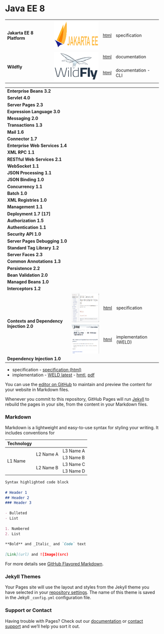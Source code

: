 # Java EE 8

<table>
    <tbody>
        <tr>
            <td><b>Jakarta EE 8 Platform</b></td>
            <td><img width="160" height="95" src="/assets/images/00_jakarta_ee_logo.png"></td>
            <td><a href="https://jakarta.ee/specifications/platform/8/">html</a></td>
            <td>specification</td>
        </tr>
        <tr>
            <td rowspan="2"><b>Wildfly</b></td>
            <td rowspan="2"><img width="160" height="95" src="/assets/images/00_wildfly_logo.png"></td>
            <td><a href="https://docs.wildfly.org/">html</a></td>
            <td>documentation</td>
        </tr>
        <tr>
            <td><a href="https://docs.jboss.org/author/display/WFLY/Command+Line+Interface">html</a></td>
            <td>documentation - CLI</td>
        </tr>
    </tbody>
</table>

     
<table>
    <tbody>
        <tr>
            <td><b>Enterprise Beans 3.2</b></td>
            <td></td>
            <td></td>
            <td></td>
        </tr>
        <tr>
            <td><b>Servlet 4.0</b></td>
            <td></td>
            <td></td>
            <td></td>
        </tr>
        <tr>
            <td><b>Server Pages 2.3</b></td>
            <td></td>
            <td></td>
            <td></td>
        </tr>
        <tr>
            <td><b>Expression Language 3.0</b></td>
            <td></td>
            <td></td>
            <td></td>
        </tr>
        <tr>
            <td><b>Messaging 2.0</b></td>
            <td></td>
            <td></td>
            <td></td>
        </tr>
        <tr>
            <td><b>Transactions 1.3</b></td>
            <td></td>
            <td></td>
            <td></td>
        </tr>
        <tr>
            <td><b>Mail 1.6</b></td>
            <td></td>
            <td></td>
            <td></td>
        </tr>
        <tr>
            <td><b>Connector 1.7</b></td>
            <td></td>
            <td></td>
            <td></td>
        </tr>
        <tr>
            <td><b>Enterprise Web Services 1.4</b></td>
            <td></td>
            <td></td>
            <td></td>
        </tr>
        <tr>
            <td><b>XML RPC 1.1</b></td>
            <td></td>
            <td></td>
            <td></td>
        </tr>
        <tr>
            <td><b>RESTful Web Services 2.1</b></td>
            <td></td>
            <td></td>
            <td></td>
        </tr>
        <tr>
            <td><b>WebSocket 1.1</b></td>
            <td></td>
            <td></td>
            <td></td>
        </tr>
        <tr>
            <td><b>JSON Processing 1.1</b></td>
            <td></td>
            <td></td>
            <td></td>
        </tr>
        <tr>
            <td><b>JSON Binding 1.0</b></td>
            <td></td>
            <td></td>
            <td></td>
        </tr>
        <tr>
            <td><b>Concurrency 1.1</b></td>
            <td></td>
            <td></td>
            <td></td>
        </tr>
        <tr>
            <td><b>Batch 1.0</b></td>
            <td></td>
            <td></td>
            <td></td>
        </tr>
        <tr>
            <td><b>XML Registries 1.0</b></td>
            <td></td>
            <td></td>
            <td></td>
        </tr>
        <tr>
            <td><b>Management 1.1</b></td>
            <td></td>
            <td></td>
            <td></td>
        </tr>
        <tr>
            <td><b>Deployment 1.7 [17]</b></td>
            <td></td>
            <td></td>
            <td></td>
        </tr>
        <tr>
            <td><b>Authorization 1.5</b></td>
            <td></td>
            <td></td>
            <td></td>
        </tr>
        <tr>
            <td><b>Authentication 1.1</b></td>
            <td></td>
            <td></td>
            <td></td>
        </tr>
        <tr>
            <td><b>Security API 1.0</b></td>
            <td></td>
            <td></td>
            <td></td>
        </tr>
        <tr>
            <td><b>Server Pages Debugging 1.0</b></td>
            <td></td>
            <td></td>
            <td></td>
        </tr>
        <tr>
            <td><b>Standard Tag Library 1.2</b></td>
            <td></td>
            <td></td>
            <td></td>
        </tr>
        <tr>
            <td><b>Server Faces 2.3</b></td>
            <td></td>
            <td></td>
            <td></td>
        </tr>
        <tr>
            <td><b>Common Annotations 1.3</b></td>
            <td></td>
            <td></td>
            <td></td>
        </tr>
        <tr>
            <td><b>Persistence 2.2</b></td>
            <td></td>
            <td></td>
            <td></td>
        </tr>
        <tr>
            <td><b>Bean Validation 2.0</b></td>
            <td></td>
            <td></td>
            <td></td>
        </tr>
        <tr>
            <td><b>Managed Beans 1.0</b></td>
            <td></td>
            <td></td>
            <td></td>
        </tr>
        <tr>
            <td><b>Interceptors 1.2</b></td>
            <td></td>
            <td></td>
            <td></td>
        </tr>
        <tr>
            <td rowspan=2><b>Contexts and Dependency Injection 2.0</b></td>
            <td><img width="160" height="95" src="/assets/images/01_cdi_spec.png"></td>
            <td><a href="https://docs.jboss.org/cdi/spec/2.0/cdi-spec.html">html</a></td>
            <td>specification</td>
        </tr>
        <tr>
            <td><img width="160" height="95" src="/assets/images/02_cdi_weld_impl.png"></td>
            <td><a href="https://docs.jboss.org/cdi/spec/2.0/cdi-spec.html">html</a></td>
            <td>implementation (WELD)</td>
        </tr>
        <tr>
            <td><b>Dependency Injection 1.0</b></td>
            <td></td>
            <td></td>
            <td></td>
        </tr>
    </tbody>
</table>




- specification - [specification (html)](https://docs.jboss.org/cdi/spec/2.0/cdi-spec.html) 
- implementation - [WELD latest](https://docs.jboss.org/weld/reference/latest/en-US/) - [hmtl](https://docs.jboss.org/weld/reference/latest/en-US/html/), [pdf](https://docs.jboss.org/weld/reference/latest/en-US/pdf/)

You can use the [editor on GitHub](https://github.com/jfuksa/jfuksa/edit/master/index.md) to maintain and preview the content for your website in Markdown files.

Whenever you commit to this repository, GitHub Pages will run [Jekyll](https://jekyllrb.com/) to rebuild the pages in your site, from the content in your Markdown files.

### Markdown

Markdown is a lightweight and easy-to-use syntax for styling your writing. It includes conventions for


<table>
    <thead>
        <tr>
            <th>Technology</th>
            <th></th>
            <th></th>
        </tr>
    </thead>
    <tbody>
        <tr>
            <td rowspan=4>L1 Name</td>
            <td rowspan=2>L2 Name A</td>
            <td>L3 Name A</td>
        </tr>
        <tr>
            <td>L3 Name B</td>
        </tr>
        <tr>
            <td rowspan=2>L2 Name B</td>
            <td>L3 Name C</td>
        </tr>
        <tr>
            <td>L3 Name D</td>
        </tr>
    </tbody>
</table>

```markdown
Syntax highlighted code block

# Header 1
## Header 2
### Header 3

- Bulleted
- List

1. Numbered
2. List

**Bold** and _Italic_ and `Code` text

[Link](url) and ![Image](src)
```

For more details see [GitHub Flavored Markdown](https://guides.github.com/features/mastering-markdown/).

### Jekyll Themes

Your Pages site will use the layout and styles from the Jekyll theme you have selected in your [repository settings](https://github.com/jfuksa/jfuksa/settings). The name of this theme is saved in the Jekyll `_config.yml` configuration file.

### Support or Contact

Having trouble with Pages? Check out our [documentation](https://help.github.com/categories/github-pages-basics/) or [contact support](https://github.com/contact) and we’ll help you sort it out.
